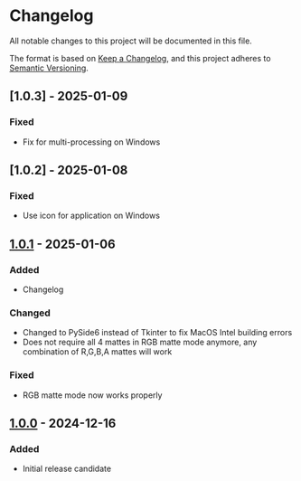 # Changelog
All notable changes to this project will be documented in this file.

The format is based on [Keep a Changelog](https://keepachangelog.com/en/1.0.0/),
and this project adheres to [Semantic Versioning](https://semver.org/spec/v2.0.0.html).

## [1.0.3] - 2025-01-09
### Fixed
- Fix for multi-processing on Windows

## [1.0.2] - 2025-01-08
### Fixed
- Use icon for application on Windows

## [1.0.1] - 2025-01-06
### Added
- Changelog

### Changed
- Changed to PySide6 instead of Tkinter to fix MacOS Intel building errors
- Does not require all 4 mattes in RGB matte mode anymore, any combination of R,G,B,A mattes will work

### Fixed
- RGB matte mode now works properly

## [1.0.0] - 2024-12-16
### Added
- Initial release candidate

[Unreleased]: https://github.com/jordan-steele/exr-matte-embed/compare/v1.0.1...HEAD
[1.0.1]: https://github.com/jordan-steele/exr-matte-embed/compare/v1.0.0...v1.0.1
[1.0.0]: https://github.com/jordan-steele/exr-matte-embed/releases/tag/v1.0.0